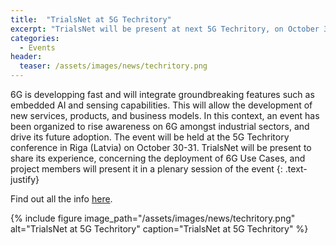 ```yaml
---
title:  "TrialsNet at 5G Techritory"
excerpt: "TrialsNet will be present at next 5G Techritory, on October 30th, 2024"
categories: 
  - Events
header:
  teaser: /assets/images/news/techritory.png
---
```

6G is developping fast and will integrate groundbreaking features such as embedded AI and sensing capabilities. This will allow the development of new services, products, and business models.
In this context, an event has been organized to rise awareness on 6G amongst industrial sectors, and drive its future adoption. The event will be held at the 5G Techritory conference in Riga (Latvia) on October 30-31.
TrialsNet will be present to share its experience, concerning the deployment of 6G Use Cases, and project members will present it in a plenary session of the event
{: .text-justify}

Find out all the info [here](https://www.5gtechritory.com/from-5g-to-6g-leveraging-key-trends-and-5g-evolution-to-shape-6g-for-vertical-sectors/).

{% include figure image_path="/assets/images/news/techritory.png" alt="TrialsNet at 5G Techritory" caption="TrialsNet at 5G Techritory" %}

